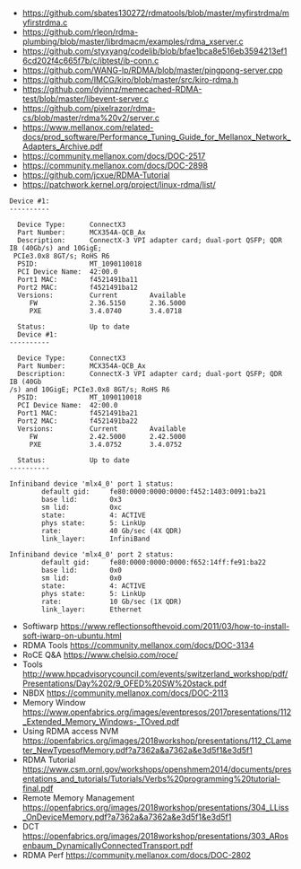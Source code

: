 * https://github.com/sbates130272/rdmatools/blob/master/myfirstrdma/myfirstrdma.c
* https://github.com/rleon/rdma-plumbing/blob/master/librdmacm/examples/rdma_xserver.c
* https://github.com/styxyang/codelib/blob/bfae1bca8e516eb3594213ef16cd202f4c665f7b/c/ibtest/ib-conn.c
* https://github.com/WANG-lp/RDMA/blob/master/pingpong-server.cpp
* https://github.com/IMCG/kiro/blob/master/src/kiro-rdma.h
* https://github.com/dyinnz/memecached-RDMA-test/blob/master/libevent-server.c
* https://github.com/pixelrazor/rdma-cs/blob/master/rdma%20v2/server.c
* https://www.mellanox.com/related-docs/prod_software/Performance_Tuning_Guide_for_Mellanox_Network_Adapters_Archive.pdf
* https://community.mellanox.com/docs/DOC-2517
* https://community.mellanox.com/docs/DOC-2898
* https://github.com/jcxue/RDMA-Tutorial
* https://patchwork.kernel.org/project/linux-rdma/list/

```
Device #1:
----------

  Device Type:      ConnectX3
  Part Number:      MCX354A-QCB_Ax
  Description:      ConnectX-3 VPI adapter card; dual-port QSFP; QDR IB (40Gb/s) and 10GigE;
 PCIe3.0x8 8GT/s; RoHS R6
  PSID:             MT_1090110018
  PCI Device Name:  42:00.0
  Port1 MAC:        f4521491ba11
  Port2 MAC:        f4521491ba12
  Versions:         Current        Available     
     FW             2.36.5150      2.36.5000     
     PXE            3.4.0740       3.4.0718      

  Status:           Up to date
  Device #1:                                                                   
----------                                                                   
                                                                             
  Device Type:      ConnectX3                                                
  Part Number:      MCX354A-QCB_Ax                                           
  Description:      ConnectX-3 VPI adapter card; dual-port QSFP; QDR IB (40Gb
/s) and 10GigE; PCIe3.0x8 8GT/s; RoHS R6                                     
  PSID:             MT_1090110018                                            
  PCI Device Name:  42:00.0                                                  
  Port1 MAC:        f4521491ba21                                             
  Port2 MAC:        f4521491ba22                                             
  Versions:         Current        Available                                 
     FW             2.42.5000      2.42.5000                                 
     PXE            3.4.0752       3.4.0752                                  
                                                                             
  Status:           Up to date                                               
----------

Infiniband device 'mlx4_0' port 1 status:                       
        default gid:     fe80:0000:0000:0000:f452:1403:0091:ba21
        base lid:        0x3                                    
        sm lid:          0xc                                    
        state:           4: ACTIVE                              
        phys state:      5: LinkUp                              
        rate:            40 Gb/sec (4X QDR)                     
        link_layer:      InfiniBand                             
                                                                
Infiniband device 'mlx4_0' port 2 status:                       
        default gid:     fe80:0000:0000:0000:f652:14ff:fe91:ba22
        base lid:        0x0                                    
        sm lid:          0x0                                    
        state:           4: ACTIVE                              
        phys state:      5: LinkUp                              
        rate:            10 Gb/sec (1X QDR)                     
        link_layer:      Ethernet                               

```
* Softiwarp https://www.reflectionsofthevoid.com/2011/03/how-to-install-soft-iwarp-on-ubuntu.html
* RDMA Tools https://community.mellanox.com/docs/DOC-3134
* RoCE Q&A https://www.chelsio.com/roce/
* Tools http://www.hpcadvisorycouncil.com/events/switzerland_workshop/pdf/Presentations/Day%202/9_OFED%20SW%20stack.pdf
* NBDX https://community.mellanox.com/docs/DOC-2113 
* Memory Window https://www.openfabrics.org/images/eventpresos/2017presentations/112_Extended_Memory_Windows-_TOved.pdf
* Using RDMA access NVM https://openfabrics.org/images/2018workshop/presentations/112_CLameter_NewTypesofMemory.pdf?a7362a&a7362a&e3d5f1&e3d5f1
* RDMA Tutorial https://www.csm.ornl.gov/workshops/openshmem2014/documents/presentations_and_tutorials/Tutorials/Verbs%20programming%20tutorial-final.pdf
* Remote Memory Management https://openfabrics.org/images/2018workshop/presentations/304_LLiss_OnDeviceMemory.pdf?a7362a&a7362a&e3d5f1&e3d5f1
* DCT https://openfabrics.org/images/2018workshop/presentations/303_ARosenbaum_DynamicallyConnectedTransport.pdf
* RDMA Perf https://community.mellanox.com/docs/DOC-2802
